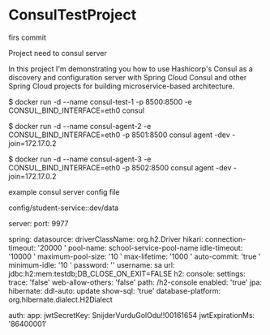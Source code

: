 # ConsulTestProject
firs commit

Project need to consul server


In this project I'm demonstrating you how to use Hashicorp's Consul as a discovery and configuration server with Spring Cloud Consul and other Spring Cloud projects for building microservice-based architecture.

$ docker run -d --name consul-test-1 -p 8500:8500 -e CONSUL_BIND_INTERFACE=eth0 consul

$ docker run -d --name consul-agent-2 -e CONSUL_BIND_INTERFACE=eth0 -p 8501:8500 consul agent -dev -join=172.17.0.2

$ docker run -d --name consul-agent-3 -e CONSUL_BIND_INTERFACE=eth0 -p 8502:8500 consul agent -dev -join=172.17.0.2


example consul server config file

config/student-service::dev/data

server:
  port: 9977

spring:
  datasource:
    driverClassName: org.h2.Driver
    hikari:
      connection-timeout: '20000 '
      pool-name: school-service-pool-name
      idle-timeout: '10000 '
      maximum-pool-size: '10 '
      max-lifetime: '1000 '
      auto-commit: 'true '
      minimum-idle: '10 '
    password: ''
    username: sa
    url: jdbc:h2:mem:testdb;DB_CLOSE_ON_EXIT=FALSE
  h2:
    console:
      settings:
        trace: 'false'
        web-allow-others: 'false'
      path: /h2-console
      enabled: 'true'
  jpa:
    hibernate:
      ddl-auto: update
    show-sql: 'true'
    database-platform: org.hibernate.dialect.H2Dialect
    

auth:
  app:
    jwtSecretKey: SnijderVurduGolOdu!!00161654
    jwtExpirationMs: '86400001'
